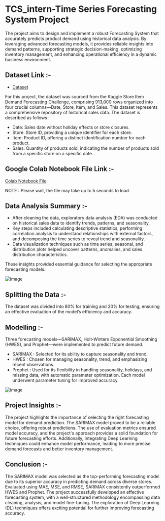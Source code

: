 # TCS_intern-Time Series Forecasting System Project 

The project aims to design and implement a robust Forecasting System that accurately predicts product demand using historical data analysis. By leveraging advanced forecasting models, it provides reliable insights into demand patterns, supporting strategic decision-making, optimizing inventory management, and enhancing operational efficiency in a dynamic business environment.


## Dataset Link :-
- <a href="https://www.kaggle.com/competitions/demand-forecasting-kernels-only/data">Dataset</a>


For this project, the dataset was sourced from the Kaggle Store Item Demand Forecasting Challenge, comprising 913,000 rows organized into four crucial columns—Date, Store, Item, and Sales. This dataset represents a comprehensive repository of historical sales data. The dataset is described as follows :

- Date: Sales date without holiday effects or store closures.
-	Store: Store ID, providing a unique identifier for each store.
-	Item: Product ID, offering a distinct identification number for each product.
-	Sales: Quantity of products sold, indicating the number of products sold from a specific store on a specific date.



## Google Colab Notebook File Link :-

<a href= "https://colab.research.google.com/drive/1LdB4Im8DENt4ceQNd_ycvmHWrvuWFEOh?usp=sharing">Colab Notebook File</a>

NOTE : Please wait, the file may take up to 5 seconds to load.



## Data Analysis Summary :-

- After cleaning the data, exploratory data analysis (EDA) was conducted on historical sales data to identify trends, patterns, and seasonality. 
- Key steps included calculating descriptive statistics, performing correlation analysis to understand relationships with external factors, and decomposing the time series to reveal trend and seasonality.
- Data visualization techniques such as time series, seasonal, and distribution plots helped uncover patterns, anomalies, and sales distribution characteristics.
  
These insights provided essential guidance for selecting the appropriate forecasting models.



![image](https://github.com/user-attachments/assets/cbbd86e1-4ac8-40cd-8012-1fdab8af5f96)




## Splitting the Data :-

The dataset was divided into 80% for training and 20% for testing, ensuring an effective evaluation of the model’s efficiency and accuracy.



## Modelling :-

Three forecasting models—SARIMAX, Holt-Winters Exponential Smoothing (HWES), and Prophet—were implemented to predict future demand.

- SARIMAX :  Selected for its ability to capture seasonality and trend.
- HWES :  Chosen for managing seasonality, trend, and emphasizing recent observations.
- Prophet :  Used for its flexibility in handling seasonality, holidays, and missing data, with automatic parameter optimization. Each model underwent parameter tuning for improved accuracy.
  


![image](https://github.com/user-attachments/assets/7fd902c0-aa6e-4206-a14c-4849bdd69627)



## Project Insights :-

The project highlights the importance of selecting the right forecasting model for demand prediction. The SARIMAX model proved to be a reliable choice, offering robust predictions. The use of evaluation metrics ensured model accuracy, and the project's approach provides a solid foundation for future forecasting efforts. Additionally, integrating Deep Learning techniques could enhance model performance, leading to more precise demand forecasts and better inventory management.


## Conclusion :-

The SARIMAX model was selected as the top-performing forecasting model due to its superior accuracy in predicting demand across diverse stores. Evaluated using MAE, MSE, and RMSE, SARIMAX consistently outperformed HWES and Prophet. The project successfully developed an effective forecasting system, with a well-structured methodology encompassing data cleaning, analysis, and model fine-tuning. The exploration of Deep Learning (DL) techniques offers exciting potential for further improving forecasting accuracy.



